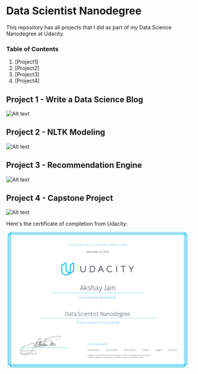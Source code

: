 # Data Scientist Nanodegree

This repository has all projects that I did as part of my Data Science Nanodegree at Udacity.


### Table of Contents

1. [Project1] 
2. [Project2]
3. [Project3]
4. [Project4]

## Project 1 - Write a Data Science Blog <a name="Project1"></a>

![Alt text](https://github.com/axerocks/udacity_data_scientist_nanodegree/blob/main/Project1)



## Project 2 - NLTK Modeling <a name="Project2"></a>

![Alt text](https://github.com/axerocks/udacity_data_scientist_nanodegree/blob/main/Project2)


## Project 3 - Recommendation Engine <a name="Project3"></a>

![Alt text](https://github.com/axerocks/udacity_data_scientist_nanodegree/blob/main/Project3)


## Project 4 - Capstone Project <a name="Project4"></a>

![Alt text](https://github.com/axerocks/udacity_data_scientist_nanodegree/blob/main/Project4)

Here's the certificate of completion from Udacity:

![Alt text](https://github.com/axerocks/udacity_data_scientist_nanodegree/blob/main/Udacity%20Certficate%20-%20Akshay%20Jain.PNG)
